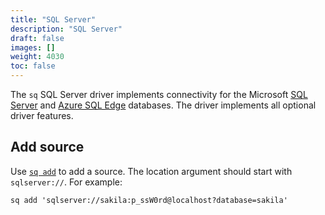 ```yaml
---
title: "SQL Server"
description: "SQL Server"
draft: false
images: []
weight: 4030
toc: false
---
```

The `sq` SQL Server driver implements connectivity for
the Microsoft [SQL Server](https://www.microsoft.com/en-us/sql-server) and
[Azure SQL Edge](https://azure.microsoft.com/en-us/products/azure-sql/edge/) databases.
The driver implements all optional driver features.

## Add source

Use [`sq add`](/docs/cmd/add) to add a source.  The location argument should
start with `sqlserver://`. For example:

```shell
sq add 'sqlserver://sakila:p_ssW0rd@localhost?database=sakila'
```
